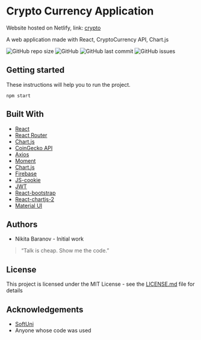 # Crypto Currency Application

Website hosted on Netlify, link:
[crypto](https://crypto-web.netlify.app/)

A web application made with React, CryptoCurrency API, Chart.js

![GitHub repo size](https://img.shields.io/github/repo-size/nikmace/crypto)
![GitHub](https://img.shields.io/github/license/nikmace/crypto?color=brightgreen)
![GitHub last commit](https://img.shields.io/github/last-commit/nikmace/crypto?color=yellow&logo=JavaScript)
![GitHub issues](https://img.shields.io/github/issues/nikmace/crypto?color=important&logo=Visual%20Studio)

## Getting started
These instructions will help you to run the project. 
```
npm start
```

## Built With
- [React](https://ru.reactjs.org/)
- [React Router](https://www.npmjs.com/package/handlebars) 
- [Chart.js](https://www.chartjs.org/)
- [CoinGecko API](https://www.coingecko.com/en/api) 
- [Axios]()
- [Moment]()
- [Chart.js]()
- [Firebase]()
- [JS-cookie]()
- [JWT]()
- [React-bootstrap]()
- [React-chartjs-2]()
- [Material UI]()

## Authors
- Nikita Baranov - Initial work
> “Talk is cheap. Show me the code.”

## License
This project is licensed under the MIT License - see the [LICENSE.md](https://github.com/nikmace/crypto/blob/master/LICENSE) file for details

## Acknowledgements
- [SoftUni](https://softuni.bg/)
- Anyone whose code was used
